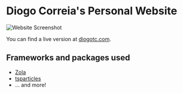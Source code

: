 # Diogo Correia's Personal Website

![Website Screenshot](https://github.com/mohd-akram33/PortFolio_Akram/blob/e0269abc90df8a21076a0a8fa6670ea59a661cbf/Project_Portfolio/Screenshot/Site.png?raw=true)

You can find a live version at [diogotc.com](https://diogotc.com).

## Frameworks and packages used

- [Zola](https://getzola.org/)
- [tsparticles](https://github.com/matteobruni/tsparticles)
- ... and more!

